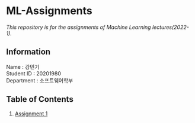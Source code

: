 # ML-Assignments
*This repository is for the assignments of Machine Learning lectures(2022-1).*

## Information
Name : 강민기   
Student ID : 20201980   
Department : 소프트웨어학부


## Table of Contents
1. [Assignment 1](https://github.com/bbx8216/ML-Assignments/tree/main/01)
